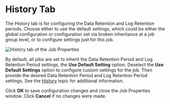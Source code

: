 # History Tab

The History tab is for configuring the Data Retention and Log Retention periods. Choose either to
use the default settings, which could be either the global configuration or configuration set via
broken inheritance at a job group level, or to configure settings just for this job.

![History tab of the Job Properties](/img/product_docs/accessanalyzer/11.6/accessanalyzer/admin/settings/history.webp)

By default, all jobs are set to inherit the Data Retention Period and Log Retention Period settings,
the **Use Default Setting** option. Deselect the **Use Default Settings** option to configure custom
settings for the job. Then provide the desired Data Retention Period and Log Retention Period
settings. See the
[History](/docs/accessanalyzer/11.6/admin/settings/history.md) topic
for additional information.

Click **OK** to save configuration changes and close the Job Properties window. Click **Cancel** if
no changes were made.
